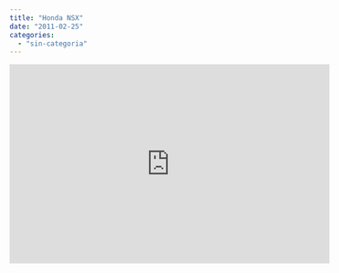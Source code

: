 ```yaml
---
title: "Honda NSX"
date: "2011-02-25"
categories: 
  - "sin-categoria"
---
```


<iframe title="YouTube video player" width="560" height="349" src="https://www.youtube.com/embed/BkqiSm2IV4M?rel=0&amp;hd=1" frameborder="0" allowfullscreen></iframe>
